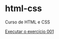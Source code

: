 # html-css
 Curso de HTML e CSS

<a href="https://luizfontoura.github.io/html-css/Exercicios/EX001/index.html"> Executar o exercício 001</a>